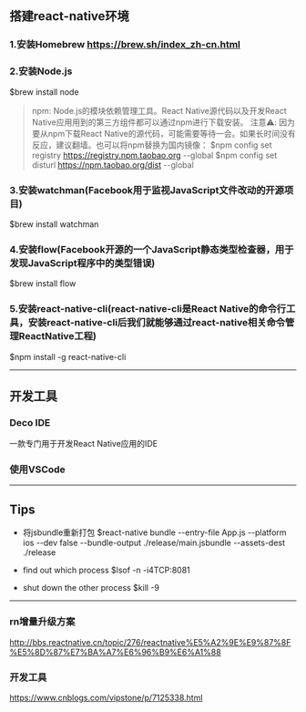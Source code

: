 
## 搭建react-native环境

### 1.安装Homebrew https://brew.sh/index_zh-cn.html

### 2.安装Node.js
$brew install node
> npm: Node.js的模块依赖管理工具。React Native源代码以及开发React Native应用用到的第三方组件都可以通过npm进行下载安装。
> 注意⚠️: 因为要从npm下载React Native的源代码，可能需要等待一会。如果长时间没有反应，建议翻墙。也可以将npm替换为国内镜像：
$npm config set registry https://registry.npm.taobao.org --global
$npm config set disturl https://npm.taobao.org/dist --global

### 3.安装watchman(Facebook用于监视JavaScript文件改动的开源项目)
$brew install watchman

### 4.安装flow(Facebook开源的一个JavaScript静态类型检查器，用于发现JavaScript程序中的类型错误)
$brew install flow

### 5.安装react-native-cli(react-native-cli是React Native的命令行工具，安装react-native-cli后我们就能够通过react-native相关命令管理ReactNative工程)
$npm install -g react-native-cli

-------------------------------------------------------------------

## 开发工具

### Deco IDE
一款专门用于开发React Native应用的IDE

### 使用VSCode

--------------------------------------------------------------------

## Tips
* 将jsbundle重新打包
$react-native bundle --entry-file App.js --platform ios --dev false --bundle-output ./release/main.jsbundle --assets-dest ./release

* find out which process
$lsof -n -i4TCP:8081

* shut down the other process
$kill -9 <PID> 

---------------------------------------------------------------------

### rn增量升级方案
http://bbs.reactnative.cn/topic/276/reactnative%E5%A2%9E%E9%87%8F%E5%8D%87%E7%BA%A7%E6%96%B9%E6%A1%88

### 开发工具
https://www.cnblogs.com/vipstone/p/7125338.html